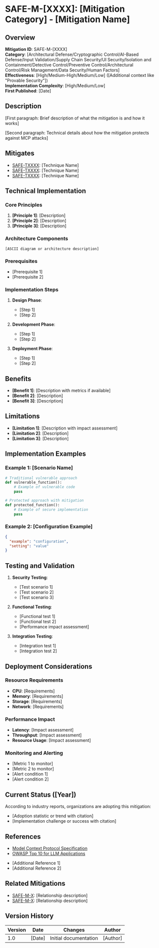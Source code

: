 # SAFE-M-[XXXX]: [Mitigation Category] - [Mitigation Name]

## Overview
**Mitigation ID**: SAFE-M-[XXXX]  
**Category**: [Architectural Defense/Cryptographic Control/AI-Based Defense/Input Validation/Supply Chain Security/UI Security/Isolation and Containment/Detective Control/Preventive Control/Architectural Control/Risk Management/Data Security/Human Factors]  
**Effectiveness**: [High/Medium-High/Medium/Low] ([Additional context like "Provable Security"])  
**Implementation Complexity**: [High/Medium/Low]  
**First Published**: [Date]

## Description
[First paragraph: Brief description of what the mitigation is and how it works]

[Second paragraph: Technical details about how the mitigation protects against MCP attacks]

## Mitigates
- [SAFE-TXXXX](../../techniques/SAFE-TXXXX/README.md): [Technique Name]
- [SAFE-TXXXX](../../techniques/SAFE-TXXXX/README.md): [Technique Name]
- [SAFE-TXXXX](../../techniques/SAFE-TXXXX/README.md): [Technique Name]

## Technical Implementation

### Core Principles
1. **[Principle 1]**: [Description]
2. **[Principle 2]**: [Description]
3. **[Principle 3]**: [Description]

### Architecture Components
```
[ASCII diagram or architecture description]
```

### Prerequisites
- [Prerequisite 1]
- [Prerequisite 2]

### Implementation Steps
1. **Design Phase**:
   - [Step 1]
   - [Step 2]

2. **Development Phase**:
   - [Step 1]
   - [Step 2]

3. **Deployment Phase**:
   - [Step 1]
   - [Step 2]

## Benefits
- **[Benefit 1]**: [Description with metrics if available]
- **[Benefit 2]**: [Description]
- **[Benefit 3]**: [Description]

## Limitations
- **[Limitation 1]**: [Description with impact assessment]
- **[Limitation 2]**: [Description]
- **[Limitation 3]**: [Description]

## Implementation Examples

### Example 1: [Scenario Name]
```python
# Traditional vulnerable approach
def vulnerable_function():
    # Example of vulnerable code
    pass

# Protected approach with mitigation
def protected_function():
    # Example of secure implementation
    pass
```

### Example 2: [Configuration Example]
```json
{
  "example": "configuration",
  "setting": "value"
}
```

## Testing and Validation
1. **Security Testing**:
   - [Test scenario 1]
   - [Test scenario 2]
   - [Test scenario 3]

2. **Functional Testing**:
   - [Functional test 1]
   - [Functional test 2]
   - [Performance impact assessment]

3. **Integration Testing**:
   - [Integration test 1]
   - [Integration test 2]

## Deployment Considerations

### Resource Requirements
- **CPU**: [Requirements]
- **Memory**: [Requirements]
- **Storage**: [Requirements]
- **Network**: [Requirements]

### Performance Impact
- **Latency**: [Impact assessment]
- **Throughput**: [Impact assessment]
- **Resource Usage**: [Impact assessment]

### Monitoring and Alerting
- [Metric 1 to monitor]
- [Metric 2 to monitor]
- [Alert condition 1]
- [Alert condition 2]

## Current Status ([Year])
<!-- Include when documenting the current state of implementation or adoption -->
According to industry reports, organizations are adopting this mitigation:
- [Adoption statistic or trend with citation]
- [Implementation challenge or success with citation]
<!-- Verify all claims against cited sources -->

## References
- [Model Context Protocol Specification](https://modelcontextprotocol.io/specification)
- [OWASP Top 10 for LLM Applications](https://owasp.org/www-project-top-10-for-large-language-model-applications/)
<!-- Include all sources cited in the document body
     Prefer academic papers and neutral sources over vendor blogs
     Format academic papers as: [Title - Authors, Conference Year](URL) -->
- [Additional Reference 1]
- [Additional Reference 2]

## Related Mitigations
- [SAFE-M-X](../SAFE-M-X/README.md): [Relationship description]
- [SAFE-M-X](../SAFE-M-X/README.md): [Relationship description]

## Version History
| Version | Date | Changes | Author |
|---------|------|---------|--------|
| 1.0 | [Date] | Initial documentation | [Author] |